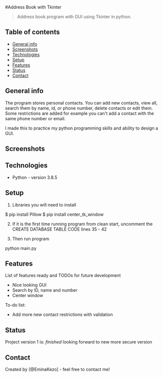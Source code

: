 #Address Book with Tkinter
> Address book program with GUI using Tkinter in python. 

## Table of contents
* [General info](#general-info)
* [Screenshots](#screenshots)
* [Technologies](#technologies)
* [Setup](#setup)
* [Features](#features)
* [Status](#status)
* [Contact](#contact)

## General info
The program stores personal contacts. You can add new contacts, view all, search them by name, id, or phone number,
delete contacts or edit them. Some restrictions are added for example you can't add a contact with the same phone number
or email. 

I made this to practice my python programming skills and ability to design a GUI.

## Screenshots

## Technologies
* Python - version 3.8.5

## Setup
1. Libraries you will need to install

$ pip install Pillow
$ pip install center_tk_window

2. If it is the first time running program from clean start, uncomment the CREATE DATABASE TABLE CODE 
lines 35 - 42

3. Then run program

python main.py

## Features
List of features ready and TODOs for future development
* Nice looking GUI
* Search by ID, name and number
* Center window

To-do list:
* Add more new contact restrictions with validation


## Status
Project version 1 is: _finished_ looking forward to new more secure version

## Contact
Created by [@EminaKezo] - feel free to contact me!
